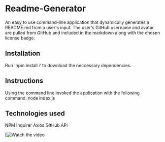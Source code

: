 # Readme-Generator
An easy to use command-line application that dynamically generates a README.md from a user's input. The user's GitHub username and avatar are pulled from GitHub and included in the markdown along with the chosen license badge. 

## Installation
Run 'npm install i' to download the neccessary dependencies. 

## Instructions 
Using the command line invoked the application with the following command: node index.js

## Technologies used
NPM Inquirer
Axios
GitHub APi


[![Watch the video](https://drive.google.com/file/d/1erwDk_R7u6CZjKkDQcTktpC1Vz-uSD07/view)